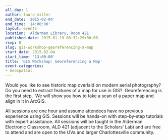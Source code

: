 ```yaml
---
all_day: 1
author: laura-miller
end_date: '2015-02-04'
end_time: '14:00:00'
layout: events
location: 'Alderman Library, Room 421'
published-date: 2015-01-19 08:32:29+00:00
rsvp: 0
slug: gis-workshop-georeferencing-a-map
start_date: 2015-02-04
start_time: '13:00:00'
title: 'GIS Workshop: Georeferencing a Map'
event-categories:
- Geospatial
---
```


Would you like to see historic map overlaid on modern aerial photography?  Do you need to extract features of a map for use in GIS?  Georeferencing is the first step.  We will show you how to take a scan of a paper map and align in it in ArcGIS.

All sessions are one hour and assume attendees have no previous experience using GIS. Sessions will be hands-on with step-by-step tutorials with expert assistance. All sessions will be taught in the Alderman Electronic Classroom, ALD 421 (adjacent to the Scholars’ Lab) and are free to attend and are open to the UVa and larger Charlottesville community.
